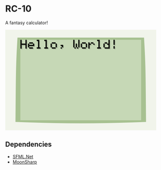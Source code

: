 # RC-10
A fantasy calculator!

![](screen.png)

## Dependencies
- [SFML.Net](https://www.sfml-dev.org/download/sfml.net/)
- [MoonSharp](https://www.moonsharp.org/)
